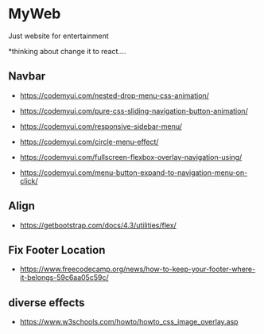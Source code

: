 # MyWeb
Just website for entertainment 

*thinking about change it to react....

## Navbar
* https://codemyui.com/nested-drop-menu-css-animation/

* https://codemyui.com/pure-css-sliding-navigation-button-animation/

* https://codemyui.com/responsive-sidebar-menu/

* https://codemyui.com/circle-menu-effect/

* https://codemyui.com/fullscreen-flexbox-overlay-navigation-using/

* https://codemyui.com/menu-button-expand-to-navigation-menu-on-click/


## Align 
* https://getbootstrap.com/docs/4.3/utilities/flex/


## Fix Footer Location
* https://www.freecodecamp.org/news/how-to-keep-your-footer-where-it-belongs-59c6aa05c59c/


## diverse effects 
* https://www.w3schools.com/howto/howto_css_image_overlay.asp
